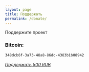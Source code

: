 ```yaml
---
layout: page
title: Поддержать
permalink: /donate/
---
```

<p>Поддержите проект</p>


### Bitcoin:
```html
348dcb6f-3a73-48a8-86dc-4383b1b08942
```

<style>@import url("//portal.fondy.eu/mportal/static/css/button.css");</style>
<a href="https://api.fondy.eu/s/sYxcaFx2" data-button="" class="f-p-b" style="--fpb-background:#dfdfdf; --fpb-color:#000000; --fpb-border-color:#000000; --fpb-border-width:1px; --fpb-font-weight:700; --fpb-font-size:17px; --fpb-border-radius:22px;">
<i data-text="name">Поддержать</i>
<i data-text="amount">500 RUB</i>
</a>

